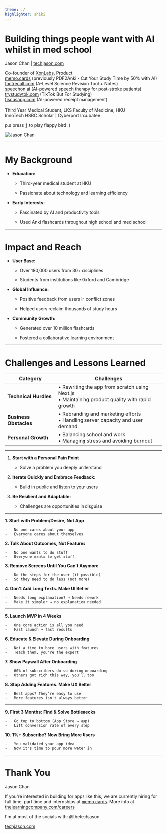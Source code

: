 ```yaml
---
theme: ./
highlighter: shiki
---
```


<div class="relative z-10">
    <h1>Building things <span class="gradient-text">people want</span> with AI whilst <span class="orange-gradient-text">in med school</span></h1>
</div>

<div class="qr-code"></div>
<div class="flex items-center **justify**-between relative z-10">
  <div class="flex-1">
    <p class="font-bold">Jason Chan | <a href="https://techjason.com" target="_blank">techjason.com</a></p>
    <p>Co-founder of  <a href="https://xon.so" target="_blank">XonLabs</a>, Product <br />
    <a href="https://memo.cards" target="_blank">memo.cards</a> (previously PDF2Anki - Cut Your Study Time by 50% with AI)<br />
    <a href="https://factrecall.com" target="_blank">factrecall.com</a> (A-Level Science Revision Tool + Notes) <br/>
     <a href="https://speechon.ai" target="_blank">speechon.ai</a> (AI-powered speech therapy for post-stroke patients)<br/>
     <a href="https://trystudytok.com" target="_blank">trystudytok.com</a> (TikTok But For Studying)<br/>
     <a href="https://fiscusapp.com" target="_blank">fiscusapp.com</a> (AI-powered receipt management)<br/>
   <br/>
    Third Year Medical Student, LKS Faculty of Medicine, HKU<br />InnoTech HSBC Scholar | Cyberport Incubatee<br /></p>
    <p class="text-gray-500">p.s press <KBD>j</KBD> to play flappy bird :)</p>
  </div>
  <img src="/avatar.png" alt="Jason Chan" class="w-36 h-36 rounded-full ml-4">
</div>

<div class="w-[800px] h-[800px] mx-auto absolute top-0 left-0 right-0 z-0">
  <Globe />
</div>

<div class="absolute bottom-0 right-0 ">
<FlappyBirdHome />
</div>

---

# My Background

-   **Education:**

    -   Third-year medical student at HKU

    -   Passionate about technology and learning efficiency

-   **Early Interests:**

    -   Fascinated by AI and productivity tools

    -   Used Anki flashcards throughout high school and med school

<div class="qr-code"></div>

---

# Impact and Reach

-   **User Base:**

    -   Over 180,000 users from 30+ disciplines

    -   Students from institutions like Oxford and Cambridge

-   **Global Influence:**

    -   Positive feedback from users in conflict zones

    -   Helped users reclaim thousands of study hours

-   **Community Growth:**

    -   Generated over 10 million flashcards

    -   Fostered a collaborative learning environment

<div class="qr-code"></div>

---

# Challenges and Lessons Learned

| Category               | Challenges                                                                                        |
| ---------------------- | ------------------------------------------------------------------------------------------------- |
| **Technical Hurdles**  | • Rewriting the app from scratch using Next.js<br>• Maintaining product quality with rapid growth |
| **Business Obstacles** | • Rebranding and marketing efforts<br>• Handling server capacity and user demand                  |
| **Personal Growth**    | • Balancing school and work<br>• Managing stress and avoiding burnout                             |

<div class="qr-code"></div>

---

1. **Start with a Personal Pain Point**

    - Solve a problem you deeply understand

2. **Iterate Quickly and Embrace Feedback:**

    - Build in public and listen to your users

3. **Be Resilient and Adaptable:**

    - Challenges are opportunities in disguise

<div class="qr-code"></div>

---

**1. Start with Problem/Desire, Not App**

    -   No one cares about your app
    -   Everyone cares about themselves

**2. Talk About Outcomes, Not Features**

    -   No one wants to do stuff
    -   Everyone wants to get stuff

**3. Remove Screens Until You Can't Anymore**

    -   Do the steps for the user (if possible)
    -   So they need to do less (not more)

**4. Don't Add Long Texts. Make UI Better**

    -   Needs long explanation? → Needs rework
    -   Make it simpler → no explanation needed

<div class="qr-code"></div>

---

**5. Launch MVP in 4 Weeks**

    -   One core action is all you need
    -   Fast launch → fast results

**6. Educate & Elevate During Onboarding**

    -   Not a time to bore users with features
    -   Teach them, you're the expert

**7. Show Paywall After Onboarding**

    -   60% of subscribers do so during onboarding
    -   Others got rich this way, you'll too

**8. Stop Adding Features. Make UX Better**

    -   Best apps? They're easy to use
    -   More features isn't always better

---

**9. First 3 Months: Find & Solve Bottlenecks**

    -   Go top to bottom (App Store → app)
    -   Lift conversion rate of every step

**10. 1%+ Subscribe? Now Bring More Users**

    -   You validated your app idea
    -   Now it's time to pour more water in

<div class="qr-code"></div>

---

# Thank You

<div class="relative z-10 mt-32">
  <p class="font-bold">Jason Chan</p>
  <p>If you're interested in building for apps like this, we are currently hiring for full time, part time and internships at <a href="https://www.memo.cards">memo.cards</a>. More info at <a href="https://www.thelearningcompany.com/careers">thelearningcompany.com/careers</a></p>
  <p>I'm at most of the socials with: @thetechjason</p>
  <p><a href="https://techjason.com">techjason.com</a></p>
</div>

<div class="qr-code"></div>

<div class="w-[800px] h-[800px] mx-auto absolute top-0 left-0 right-0 z-0">
  <Globe />
</div>
